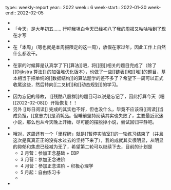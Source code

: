 type:: weekly-report
year:: 2022
week:: 6
week-start:: 2022-01-30
week-end:: 2022-02-05

-
- 「今天」是大年初五…… 行吧我坦白今天已经初八了我的周报又咕咕咕到了现在才写
-
- 在「本周」（嗯也就是本周报限定的这一周），放假在家过年，因此工作上自然什么都没干。
-
- 在家的时候算是认真学了下[[算法]]吧，将[[图]]相关的题目完成了（除了 [[Dijkstra 算法]]  的加强堆优化版本），也做了一些[[链表]]和[[堆]]的题目，基本相当于把单纯的[[数据结构]]的算法题学的差不多了？希望下一周可以正式收尾这些，然后转向[[二叉树]]和[[动态规划]]的学习。
-
- 因为忘记的缘故， [[残酷八股群]]的题目可以说是忘记了，因此打算今天（嗯 [[2022-02-08]]）开始恢复！！
- 另外 [[每日阅读]] 完成的其实也不好，但也没什么，毕竟不应该将[[阅读]]当成负担，[[意志力]]是消耗品。但睡前坚持阅读其实也失败了，主要最近沉迷小说，那么也从今天晚上开始，尽可能的摆脱掉小说，尝试回归平静吧。
-
- 哦对，这周还有一个「里程碑」就是[[暂停实验室]]的一轮练习结束了（并且这次是真真正正的没有水过去的坚持下来了），我的成就其实很明显，从明显的抑郁和焦虑已经减为无了，希望第二轮可以继续下去，目前的计划是
	- 2 月营：参加正念基础 + EBP
	- 3 月营：参加正念进阶
	- 4 月营：参加正念进阶 + 积极心理学
	- 5 月起：自由练习卡
	-
-